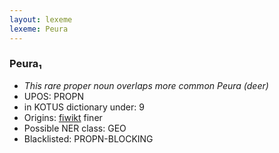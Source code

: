 ```yaml
---
layout: lexeme
lexeme: Peura
---
```


###  Peura₁

* _This rare proper noun overlaps more common *Peura* (deer)_
* UPOS:  PROPN
* in KOTUS dictionary under:  9
* Origins: [fiwikt](https://fi.wiktionary.org/wiki/Peura) finer 
* Possible NER class:  GEO
* Blacklisted:  PROPN-BLOCKING

